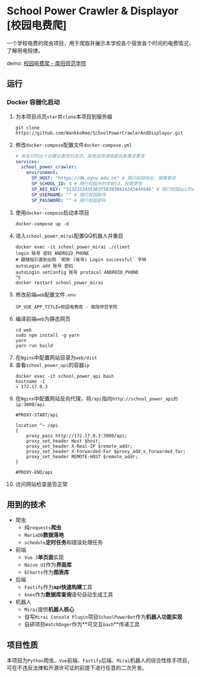 # School Power Crawler & Displayor [校园电费爬]

一个学校电费的爬虫项目，用于爬取并展示本学校各个宿舍各个时间的电费情况，了解用电规律。

demo: [校园电费爬 - 南阳师范学院](https://school.power.daixia.hu/)

## 运行

### Docker 容器化启动

1. 为本项目点亮`star`并`clone`本项目到服务器
   ```shell
   git clone https://github.com/WankkoRee/SchoolPowerCrawlerAndDisplayor.git
   ```
2. 修改`docker-compose`配置文件`docker-compose.yml`
   ```yaml
   # 本处只列出十分建议更改的选项，其他选项请根据自身需求更改
   services:
     school_power_crawler:
       environment:
         SP_HOST: "https://dk.nynu.edu.cn" # 随行校园地址，按需更改
         SP_SCHOOL_ID: 4 # 随行校园中的学校id，按需更改
         SP_AES_KEY: "31323334353637383930414243444546" # 随行校园api的aes加密用的key的hex化字符串，按需更改
         SP_USERNAME: "" # 随行校园账号
         SP_PASSWORD: "" # 随行校园密码
   ```
3. 使用`docker-compose`启动本项目
   ```shell
   docker-compose up -d
   ```
4. 进入`school_power_mirai`配置QQ机器人并重启
   ```shell
   docker exec -it school_power_mirai ./client
   login 账号 密码 ANDROID_PHONE
   # 跟随指引直到出现 `昵称 (账号) Login successful` 字样
   autoLogin add 账号 密码
   autoLogin setConfig 账号 protocol ANDROID_PHONE
   ^C
   docker restart school_power_mirai
   ```
5. 修改前端`web`配置文件`.env`
   ```text
   SP_VUE_APP_TITLE=校园电费爬 - 南阳师范学院
   ```
6. 编译前端`web`为静态网页
   ```shell
   cd web
   sudo npm install -g yarn
   yarn
   yarn run build
   ```
7. 在`Nginx`中配置网站目录为`web/dist`
8. 查看`school_power_api`的容器`ip`
   ```shell
   docker exec -it school_power_api bash
   hostname -I
   > 172.17.0.3
   ```
9. 在`Nginx`中配置网站反向代理，将`/api`指向`http://school_power_api的ip:3000/api`
   ```text
   #PROXY-START/api
   
   location ^~ /api
   {
       proxy_pass http://172.17.0.3:3000/api;
       proxy_set_header Host $host;
       proxy_set_header X-Real-IP $remote_addr;
       proxy_set_header X-Forwarded-For $proxy_add_x_forwarded_for;
       proxy_set_header REMOTE-HOST $remote_addr;
   }
   
   #PROXY-END/api
   ```
10. 访问网站检查是否正常

## 用到的技术

- 爬虫
  - 纯`requests`**爬虫**
  - `MariaDB`**数据落地**
  - `schedule`**定时任务**和错误处理任务
- 前端
  - `Vue 3`**单页面**实现
  - `Naive UI`作为**界面库**
  - `ECharts`作为**图表库**
- 后端
  - `Fastify`作为**api快速构建**工具
  - `knex`作为**数据库查询**语句自动生成工具
- 机器人
  - `Mirai`提供**机器人核心**
  - 自写`Mirai Console Plugin`项目`SchoolPowerBot`作为**机器人功能实现**
  - 自研项目`WatchDoger`作为**可交互`bash`**传递工具

## 项目性质

本项目为`Python`爬虫、`Vue`前端、`Fastify`后端、`Mirai`机器人的综合性练手项目，可在不违反法律和开源许可证的前提下进行任意的二次开发。
